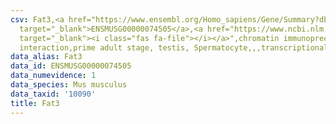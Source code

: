 ```yaml
---
csv: Fat3,<a href="https://www.ensembl.org/Homo_sapiens/Gene/Summary?db=core;g=ENSMUSG00000074505"
  target="_blank">ENSMUSG00000074505</a>,<a href="https://www.ncbi.nlm.nih.gov/pubmed/25450459"
  target="_blank"><i class="fas fa-file"></i></a>",chromatin immunoprecipitation assay,direct
  interaction,prime adult stage, testis, Spermatocyte,,,transcriptional regulation,
data_alias: Fat3
data_id: ENSMUSG00000074505
data_numevidence: 1
data_species: Mus musculus
data_taxid: '10090'
title: Fat3
---
```

